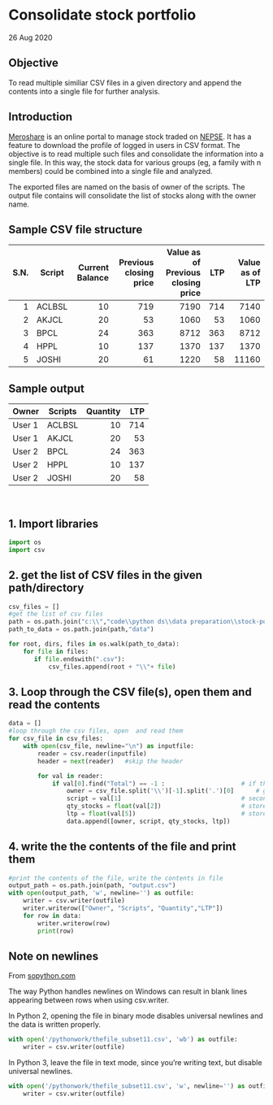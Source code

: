 # Consolidate stock portfolio

26 Aug 2020

## Objective

To read multiple similiar CSV files in a given directory and append the contents into a single file for further analysis.

## Introduction

[Meroshare][2] is an online portal to manage stock traded on [NEPSE][1]. It has a feature to download the profile of logged in users in CSV format. The objective is to read multiple such files and consolidate the information into a single file. In this way, the stock data for various groups (eg, a family with n members) could be combined into a single file and analyzed.

The exported files are named on the basis of owner of the scripts. The output file contains will consolidate the list of stocks along with the owner name.

## Sample CSV file structure

| S.N. | Script | Current Balance | Previous closing price | Value as of Previous closing price| LTP | Value as of LTP |
| ---: | --- | ---: | ---: |---: |---: |---: |
| 1 | ACLBSL | 10 | 719 | 7190 | 714 | 7140 |
| 2 | AKJCL | 20 | 53 | 1060 | 53 | 1060 |
| 3 | BPCL | 24 | 363 | 8712 | 363 | 8712 |
| 4 | HPPL | 10 | 137 | 1370 | 137 | 1370 |
| 5 | JOSHI | 20 | 61 | 1220 | 58 | 11160 |

## Sample output

|Owner | Scripts | Quantity | LTP |
| --- | --- | ---: | ---: |
| User 1 | ACLBSL | 10 | 714 |
| User 1 | AKJCL |  20 | 53 |
| User 2 | BPCL | 24 | 363 |
| User 2 | HPPL | 10 | 137 |
| User 2 | JOSHI | 20 | 58 |

<br>

## 1. Import libraries

```python
import os
import csv
```

## 2. get the list of CSV files in the given path/directory

```python
csv_files = []
#get the list of csv files
path = os.path.join("c:\\","code\\python ds\\data preparation\\stock-portfolio")
path_to_data = os.path.join(path,"data")

for root, dirs, files in os.walk(path_to_data):
    for file in files:
       if file.endswith(".csv"):
           csv_files.append(root + "\\"+ file)
```

## 3. Loop through the CSV file(s), open them and read the contents

```python
data = []
#loop through the csv files, open  and read them
for csv_file in csv_files:
    with open(csv_file, newline="\n") as inputfile:
        reader = csv.reader(inputfile)
        header = next(reader)   #skip the header    

        for val in reader:            
            if val[0].find("Total") == -1 :                     # if the first column doesn't equal to "Total"
                owner = csv_file.split('\\')[-1].split('.')[0]      # get ownername from file (strip off the .csv file extension)
                script = val[1]                                 # second column contains the SCRIPT
                qty_stocks = float(val[2])                      # store qty as float, not string
                ltp = float(val[5])                             # store qty as float, not string
                data.append([owner, script, qty_stocks, ltp])
```

## 4. write the  the contents of the file and print them

```python
#print the contents of the file, write the contents in file
output_path = os.path.join(path, "output.csv")
with open(output_path, 'w', newline='') as outfile:
    writer = csv.writer(outfile)
    writer.writerow(["Owner", "Scripts", "Quantity","LTP"])
    for row in data:
        writer.writerow(row)
        print(row)

```

## Note on newlines

From [sopython.com][3]

The way Python handles newlines on Windows can result in blank lines appearing between rows when using csv.writer.

In Python 2, opening the file in binary mode disables universal newlines and the data is written properly.

```python
with open('/pythonwork/thefile_subset11.csv', 'wb') as outfile:
    writer = csv.writer(outfile)
```

In Python 3, leave the file in text mode, since you’re writing text, but disable universal newlines.

```python
with open('/pythonwork/thefile_subset11.csv', 'w', newline='') as outfile:
    writer = csv.writer(outfile)
```

[1]: https://nepalstock.com.np
[2]: https://meroshare.com.np
[3]: https://sopython.com/canon/97/writing-csv-adds-blank-lines-between-rows